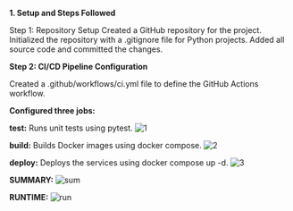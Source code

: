 **1. Setup and Steps Followed**

Step 1: Repository Setup
Created a GitHub repository for the project.
Initialized the repository with a .gitignore file for Python projects.
Added all source code and committed the changes.

**Step 2: CI/CD Pipeline Configuration**

Created a .github/workflows/ci.yml file to define the GitHub Actions workflow.

**Configured three jobs:**

**test:** Runs unit tests using pytest.
![1](https://github.com/user-attachments/assets/76d593a1-4cb5-4ce7-bc21-4fc0c445aae3)

**build:** Builds Docker images using docker compose.
![2](https://github.com/user-attachments/assets/f1d5200a-9736-4b2b-a049-0996aa5323b3)

**deploy:** Deploys the services using docker compose up -d.
![3](https://github.com/user-attachments/assets/af8962ae-bf02-4925-bc93-b0e3120676cf)

**SUMMARY:**
![sum](https://github.com/user-attachments/assets/3789ed7d-2bc8-4ff7-9aaf-6613ce0b9dd9)

**RUNTIME:**
![run](https://github.com/user-attachments/assets/0b589bd4-a882-4dc6-aaa7-46a009a28a8c)
